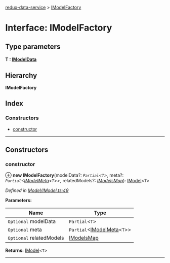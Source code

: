 [redux-data-service](../README.md) > [IModelFactory](../interfaces/imodelfactory.md)

# Interface: IModelFactory

## Type parameters
#### T :  [IModelData](imodeldata.md)
## Hierarchy

**IModelFactory**

## Index

### Constructors

* [constructor](imodelfactory.md#constructor)

---

## Constructors

<a id="constructor"></a>

###  constructor

⊕ **new IModelFactory**(modelData?: *`Partial`<`T`>*, meta?: *`Partial`<[IModelMeta](imodelmeta.md)<`T`>>*, relatedModels?: *[IModelsMap](imodelsmap.md)*): [IModel](imodel.md)<`T`>

*Defined in [Model/IModel.ts:49](https://github.com/Rediker-Software/redux-data-service/blob/2b2774d/src/Model/IModel.ts#L49)*

**Parameters:**

| Name | Type |
| ------ | ------ |
| `Optional` modelData | `Partial`<`T`> |
| `Optional` meta | `Partial`<[IModelMeta](imodelmeta.md)<`T`>> |
| `Optional` relatedModels | [IModelsMap](imodelsmap.md) |

**Returns:** [IModel](imodel.md)<`T`>

___


